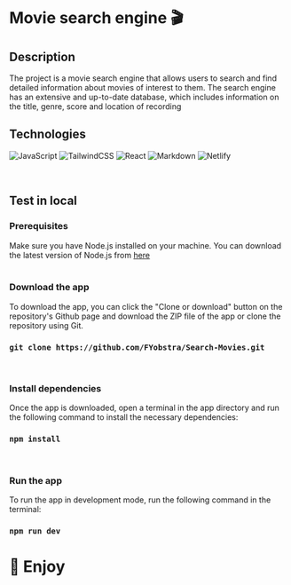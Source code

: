 # Movie search engine 🎬

## Description

The project is a movie search engine that allows users to search and find detailed information about movies of interest to them. The search engine has an extensive and up-to-date database, which includes information on the title, genre, score and location of recording

## Technologies

![JavaScript](https://img.shields.io/badge/javascript-%23323330.svg?style=flat&logo=javascript&logoColor=%23F7DF1E)
![TailwindCSS](https://img.shields.io/badge/tailwindcss-%2338B2AC.svg?style=flat&logo=tailwind-css&logoColor=white) 
![React](https://img.shields.io/badge/react-%2320232a.svg?style=flat&logo=react&logoColor=%2361DAFB) 
![Markdown](https://img.shields.io/badge/markdown-%23000000.svg?style=flat&logo=markdown&logoColor=white) 
![Netlify](https://img.shields.io/badge/netlify-%2338B2AC.svg?style=flat&logo=netlify&logoColor=white)

</br>

## Test in local

### Prerequisites

Make sure you have Node.js installed on your machine. You can download the latest version of Node.js from [here](https://nodejs.org/)
</br>
</br>

### Download the app

To download the app, you can click the "Clone or download" button on the repository's Github page and download the ZIP file of the app or clone the repository using Git.

### `git clone https://github.com/FYobstra/Search-Movies.git`
</br>

### Install dependencies

Once the app is downloaded, open a terminal in the app directory and run the following command to install the necessary dependencies:

### `npm install`

</br>

### Run the app

To run the app in development mode, run the following command in the terminal:

### `npm run dev`

# 💫 Enjoy